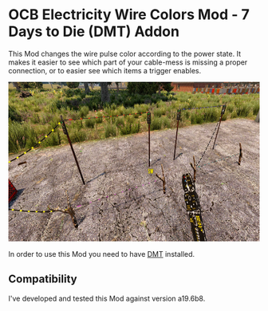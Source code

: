 # OCB Electricity Wire Colors Mod - 7 Days to Die (DMT) Addon

This Mod changes the wire pulse color according to the power state.
It makes it easier to see which part of your cable-mess is missing
a proper connection, or to easier see which items a trigger enables.

<img src="Screens/game-wire-colors.jpg" alt="Wire Colors shown in-game" height="320"/>

In order to use this Mod you need to have [DMT][1] installed.

## Compatibility

I've developed and tested this Mod against version a19.6b8.

[1]: https://github.com/HAL-NINE-THOUSAND/DMT